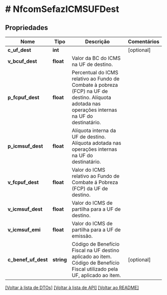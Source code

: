 # # NfcomSefazICMSUFDest

## Propriedades

Nome | Tipo | Descrição | Comentários
------------ | ------------- | ------------- | -------------
**c_uf_dest** | **int** |  | [optional]
**v_bcuf_dest** | **float** | Valor da BC do ICMS na UF de destino. |
**p_fcpuf_dest** | **float** | Percentual do ICMS relativo ao Fundo de Combate à pobreza (FCP) na UF de destino.  Alíquota adotada nas operações internas na UF do destinatário. |
**p_icmsuf_dest** | **float** | Alíquota interna da UF de destino.  Alíquota adotada nas operações internas na UF do destinatário. |
**v_fcpuf_dest** | **float** | Valor do ICMS relativo ao Fundo de Combate á Pobreza (FCP) da UF de destino. |
**v_icmsuf_dest** | **float** | Valor do ICMS de partilha para a UF de destino. |
**v_icmsuf_emi** | **float** | Valor do ICMS de partilha para a UF de emissão. |
**c_benef_uf_dest** | **string** | Código de Benefício Fiscal na UF destino aplicado ao item.  Código de Benefício Fiscal utilizado pela UF, aplicado ao  item. | [optional]

[[Voltar à lista de DTOs]](../../README.md#models) [[Voltar à lista de API]](../../README.md#endpoints) [[Voltar ao README]](../../README.md)
